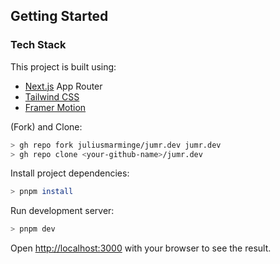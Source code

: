 ## Getting Started

### Tech Stack

This project is built using:

- [Next.js](https://beta.nextjs.org/) App Router
- [Tailwind CSS](https://tailwindcss.com/)
- [Framer Motion](https://www.framer.com/motion/)

(Fork) and Clone:

```sh
> gh repo fork juliusmarminge/jumr.dev jumr.dev
> gh repo clone <your-github-name>/jumr.dev
```

Install project dependencies:

```sh
> pnpm install
```

Run development server:

```sh
> pnpm dev
```

Open [http://localhost:3000](http://localhost:3000) with your browser to see the result.
